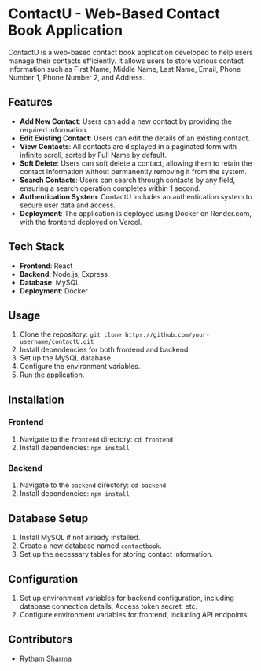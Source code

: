 # ContactU - Web-Based Contact Book Application

ContactU is a web-based contact book application developed to help users manage their contacts efficiently. It allows users to store various contact information such as First Name, Middle Name, Last Name, Email, Phone Number 1, Phone Number 2, and Address. 

## Features

- **Add New Contact**: Users can add a new contact by providing the required information.
- **Edit Existing Contact**: Users can edit the details of an existing contact.
- **View Contacts**: All contacts are displayed in a paginated form with infinite scroll, sorted by Full Name by default.
- **Soft Delete**: Users can soft delete a contact, allowing them to retain the contact information without permanently removing it from the system.
- **Search Contacts**: Users can search through contacts by any field, ensuring a search operation completes within 1 second.
- **Authentication System**: ContactU includes an authentication system to secure user data and access.
- **Deployment**: The application is deployed using Docker on Render.com, with the frontend deployed on Vercel.

## Tech Stack

- **Frontend**: React
- **Backend**: Node.js, Express
- **Database**: MySQL
- **Deployment**: Docker

## Usage

1. Clone the repository: `git clone https://github.com/your-username/contactU.git`
2. Install dependencies for both frontend and backend.
3. Set up the MySQL database.
4. Configure the environment variables.
5. Run the application.

## Installation

### Frontend

1. Navigate to the `frontend` directory: `cd frontend`
2. Install dependencies: `npm install`

### Backend

1. Navigate to the `backend` directory: `cd backend`
2. Install dependencies: `npm install`

## Database Setup

1. Install MySQL if not already installed.
2. Create a new database named `contactbook`.
3. Set up the necessary tables for storing contact information.

## Configuration

1. Set up environment variables for backend configuration, including database connection details, Access token secret, etc.
2. Configure environment variables for frontend, including API endpoints.


## Contributors

- [Rytham Sharma](https://github.com/RythamSharma)


